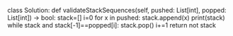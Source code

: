 class Solution:
    def validateStackSequences(self, pushed: List[int], popped: List[int]) -> bool:
        stack=[]
        i=0
        for x in pushed:
            stack.append(x)
            print(stack)
            while stack and stack[-1]==popped[i]:
                stack.pop()
                i+=1
        return not stack
